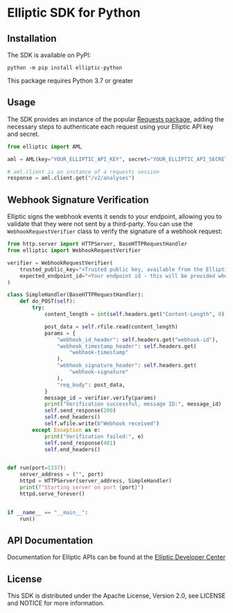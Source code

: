 # Elliptic SDK for Python

## Installation

The SDK is available on PyPI:

``` shell
python -m pip install elliptic-python
```

This package requires Python 3.7 or greater

## Usage

The SDK provides an instance of the popular [Requests
package](https://requests.readthedocs.io/en/latest/), adding the
necessary steps to authenticate each request using your Elliptic API key
and secret.

``` python
from elliptic import AML

aml = AML(key="YOUR_ELLIPTIC_API_KEY", secret="YOUR_ELLIPTIC_API_SECRET")

# aml.client is an instance of a requests session
response = aml.client.get("/v2/analyses")
```

## Webhook Signature Verification

Elliptic signs the webhook events it sends to your endpoint, allowing
you to validate that they were not sent by a third-party. You can use
the `WebhookRequestVerifier` class to verify the signature of a webhook
request:

``` python
from http.server import HTTPServer, BaseHTTPRequestHandler
from elliptic import WebhookRequestVerifier

verifier = WebhookRequestVerifier(
    trusted_public_key="<Trusted public key, available from the Elliptic docs>",
    expected_endpoint_id="<Your endpoint id - this will be provided when your webhook integration is set up by Elliptic>",
)

class SimpleHandler(BaseHTTPRequestHandler):
    def do_POST(self):
        try:
            content_length = int(self.headers.get("Content-Length", 0))

            post_data = self.rfile.read(content_length)
            params = {
                "webhook_id_header": self.headers.get("webhook-id"),
                "webhook_timestamp_header": self.headers.get(
                    "webhook-timestamp"
                ),
                "webhook_signature_header": self.headers.get(
                    "webhook-signature"
                ),
                "req_body": post_data,
            }
            message_id = verifier.verify(params)
            print("Verification successful, message ID:", message_id)
            self.send_response(200)
            self.end_headers()
            self.wfile.write(b"Webhook received")
        except Exception as e:
            print("Verification failed:", e)
            self.send_response(401)
            self.end_headers()


def run(port=1337):
    server_address = ("", port)
    httpd = HTTPServer(server_address, SimpleHandler)
    print(f"Starting server on port {port}")
    httpd.serve_forever()


if __name__ == "__main__":
    run()
```

## API Documentation

Documentation for Elliptic APIs can be found at the [Elliptic Developer Center](https://developers.elliptic.co)

## License
This SDK is distributed under the Apache License, Version 2.0, see LICENSE and NOTICE for more information.